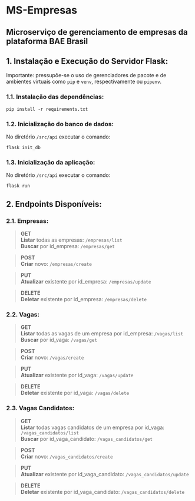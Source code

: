# MS-Empresas 
## Microserviço de gerenciamento de empresas da plataforma BAE Brasil

## 1. Instalação e Execução do Servidor Flask:
Importante: pressupõe-se o uso de gerenciadores de pacote e de ambientes virtuais como ```pip``` 
e ```venv```, respectivamente ou ```pipenv```.

### 1.1. Instalação das dependências:
```shell
pip install -r requirements.txt
```

### 1.2. Inicialização do banco de dados:
No diretório ```/src/api``` executar o comando:
```shell
flask init_db
```

### 1.3. Inicialização da aplicação:
No diretório ```/src/api``` executar o comando:
```shell
flask run
```

## 2. Endpoints Disponíveis:
### 2.1. Empresas:

> **GET** <br>
> **Listar** todas as empresas: ```/empresas/list``` <br>
> **Buscar** por id_empresa: ```/empresas/get``` <br>

> **POST** <br>
> **Criar** novo: ```/empresas/create``` <br>

> **PUT** <br>
> **Atualizar** existente por id_empresa: ```/empresas/update``` <br>

> **DELETE** <br>
> **Deletar** existente por id_empresa: ```/empresas/delete```

### 2.2. Vagas:
> **GET** <br>
> **Listar** todas as vagas de um empresa por id_empresa: ```/vagas/list``` <br>
> **Buscar** por id_vaga: ```/vagas/get``` <br>

> **POST** <br>
> **Criar** novo: ```/vagas/create``` <br>

> **PUT** <br>
> **Atualizar** existente por id_vaga: ```/vagas/update``` <br>

> **DELETE** <br>
> **Deletar** existente por id_vaga: ```/vagas/delete```

### 2.3. Vagas Candidatos:

> **GET** <br>
> **Listar** todas vagas candidatos de um empresa por id_vaga: ```/vagas_candidatos/list``` <br>
> **Buscar** por id_vaga_candidato: ```/vagas_candidatos/get``` <br>

> **POST** <br>
> **Criar** novo: ```/vagas_candidatos/create``` <br>

> **PUT** <br>
> **Atualizar** existente por id_vaga_candidato: ```/vagas_candidatos/update``` <br>

> **DELETE** <br>
> **Deletar** existente por id_vaga_candidato: ```/vagas_candidatos/delete```
